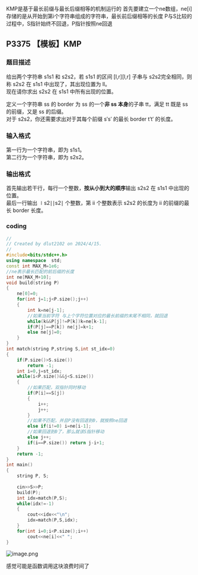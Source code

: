  KMP是基于最长前缀与最长后缀相等的机制运行的
首先要建立一个ne数组，ne\[i\]存储的是从开始到第i个字符串组成的字符串，最长前后缀相等的长度
P与S比较的过程中，S指针始终不回退，P指针按照ne回退


## P3375 【模板】KMP

### 题目描述

给出两个字符串 s1s1​ 和 s2s2​，若 s1s1​ 的区间 [l,r][l,r] 子串与 s2s2​ 完全相同，则称 s2s2​ 在 s1s1​ 中出现了，其出现位置为 ll。  
现在请你求出 s2s2​ 在 s1s1​ 中所有出现的位置。

定义一个字符串 ss 的 border 为 ss 的一个**非 ss 本身**的子串 tt，满足 tt 既是 ss 的前缀，又是 ss 的后缀。  
对于 s2s2​，你还需要求出对于其每个前缀 s′s′ 的最长 border t′t′ 的长度。

### 输入格式

第一行为一个字符串，即为 s1s1​。  
第二行为一个字符串，即为 s2s2​。

### 输出格式

首先输出若干行，每行一个整数，**按从小到大的顺序**输出 s2s2​ 在 s1s1​ 中出现的位置。  
最后一行输出 ∣s2∣∣s2​∣ 个整数，第 ii 个整数表示 s2s2​ 的长度为 ii 的前缀的最长 border 长度。


### coding
```cpp
//
// Created by dlut2102 on 2024/4/15.
//
#include<bits/stdc++.h>
using namespace  std;
const int MAX_M=1e6;
//ne表示最长匹配的前后缀的长度
int ne[MAX_M+10];
void build(string P)
{
    ne[0]=0;
    for(int j=1;j<P.size();j++)
    {
        int k=ne[j-1];
        //如果当前字符 与上个字符位置对应的最长前缀的末尾不相同，就回退
        while(k&&P[j]!=P[k])k=ne[k-1];
        if(P[j]==P[k]) ne[j]=k+1;
        else ne[j]=0;
    }
}
int match(string P,string S,int st_idx=0)
{
    if(P.size()>S.size())
        return -1;
    int i=0,j=st_idx;
    while(i<P.size()&&j<S.size())
    {
        //如果匹配，双指针同时移动
        if(P[i]==S[j])
        {
            i++;
            j++;
        }
        //如果不匹配，并且P没有回退到0，就按照ne回退
        else if(i!=0) i=ne[i-1];
        //如果回退到0了，那么就该S指针移动
        else j++;
        if(i==P.size()) return j-i+1;
    }
    return -1;
}
int main()
{
    string P, S;
    
    cin>>S>>P;
    build(P);
    int idx=match(P,S);
    while(idx!=-1)
    {
        cout<<idx<<"\n";
        idx=match(P,S,idx);
    }
    for(int i=0;i<P.size();i++)
        cout<<ne[i]<<" ";
}
```

![image.png](https://yaaame-1317851743.cos.ap-beijing.myqcloud.com/20240417164525.png)

感觉可能是函数调用这块浪费时间了